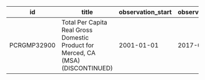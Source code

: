 | id          | title                                                                            | observation_start   | observation_end   |
|-------------|----------------------------------------------------------------------------------|---------------------|-------------------|
| PCRGMP32900 | Total Per Capita Real Gross Domestic Product for Merced, CA (MSA) (DISCONTINUED) | 2001-01-01          | 2017-01-01        |